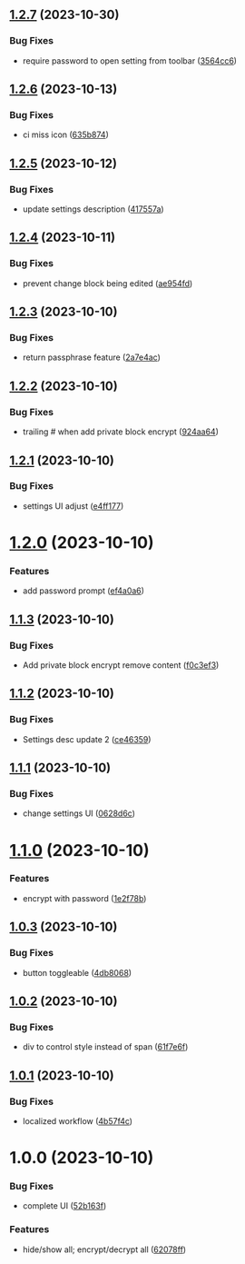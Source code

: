 ## [1.2.7](https://github.com/duydl/logseq-privacy-mode/compare/v1.2.6...v1.2.7) (2023-10-30)


### Bug Fixes

* require password to open setting from toolbar ([3564cc6](https://github.com/duydl/logseq-privacy-mode/commit/3564cc61d791bdc0b2b19d9f3d99af7d2d96bef2))

## [1.2.6](https://github.com/duydl/logseq-privacy-mode/compare/v1.2.5...v1.2.6) (2023-10-13)


### Bug Fixes

* ci miss icon ([635b874](https://github.com/duydl/logseq-privacy-mode/commit/635b874e134e9ce57a244761b29a207f8f700f8e))

## [1.2.5](https://github.com/duydl/logseq-privacy-mode/compare/v1.2.4...v1.2.5) (2023-10-12)


### Bug Fixes

* update settings description ([417557a](https://github.com/duydl/logseq-privacy-mode/commit/417557a1c3a9b3da867041f9a7e574a0bb767952))

## [1.2.4](https://github.com/duydl/logseq-privacy-mode/compare/v1.2.3...v1.2.4) (2023-10-11)


### Bug Fixes

* prevent change block being edited ([ae954fd](https://github.com/duydl/logseq-privacy-mode/commit/ae954fd71f23c661db6d481ced6ec3628d02fd2a))

## [1.2.3](https://github.com/duydl/logseq-privacy-mode/compare/v1.2.2...v1.2.3) (2023-10-10)


### Bug Fixes

* return passphrase feature ([2a7e4ac](https://github.com/duydl/logseq-privacy-mode/commit/2a7e4ac6b48d06048f0394c8bae38c116dd1dcdd))

## [1.2.2](https://github.com/duydl/logseq-privacy-mode/compare/v1.2.1...v1.2.2) (2023-10-10)


### Bug Fixes

* trailing # when add private block encrypt ([924aa64](https://github.com/duydl/logseq-privacy-mode/commit/924aa642cb6acd2d0ecdc7309150a41af7e724d2))

## [1.2.1](https://github.com/duydl/logseq-privacy-mode/compare/v1.2.0...v1.2.1) (2023-10-10)


### Bug Fixes

* settings UI adjust ([e4ff177](https://github.com/duydl/logseq-privacy-mode/commit/e4ff177abea0892247cd286b973f81e8e7faf0e5))

# [1.2.0](https://github.com/duydl/logseq-privacy-mode/compare/v1.1.3...v1.2.0) (2023-10-10)


### Features

* add password prompt ([ef4a0a6](https://github.com/duydl/logseq-privacy-mode/commit/ef4a0a60be7fb764b1a39d66e33eb8fb767ee26a))

## [1.1.3](https://github.com/duydl/logseq-privacy-mode/compare/v1.1.2...v1.1.3) (2023-10-10)


### Bug Fixes

* Add private block encrypt remove content ([f0c3ef3](https://github.com/duydl/logseq-privacy-mode/commit/f0c3ef3f1f4914a359949db27bf2237ecd843fc3))

## [1.1.2](https://github.com/duydl/logseq-privacy-mode/compare/v1.1.1...v1.1.2) (2023-10-10)


### Bug Fixes

* Settings desc update 2 ([ce46359](https://github.com/duydl/logseq-privacy-mode/commit/ce46359aa12402031ee8f26efc80a54683e56dc0))

## [1.1.1](https://github.com/duydl/logseq-privacy-mode/compare/v1.1.0...v1.1.1) (2023-10-10)


### Bug Fixes

* change settings UI ([0628d6c](https://github.com/duydl/logseq-privacy-mode/commit/0628d6c4aa53f70a2e465059797a70a9aeba7596))

# [1.1.0](https://github.com/duydl/logseq-privacy-mode/compare/v1.0.3...v1.1.0) (2023-10-10)


### Features

* encrypt with password ([1e2f78b](https://github.com/duydl/logseq-privacy-mode/commit/1e2f78b6e68081e0d9caf26d719793f93f6f684e))

## [1.0.3](https://github.com/duydl/logseq-privacy-mode/compare/v1.0.2...v1.0.3) (2023-10-10)


### Bug Fixes

* button toggleable ([4db8068](https://github.com/duydl/logseq-privacy-mode/commit/4db806860927d1356d7b76b9c87c0a917f0e07b8))

## [1.0.2](https://github.com/duydl/logseq-privacy-mode/compare/v1.0.1...v1.0.2) (2023-10-10)


### Bug Fixes

* div to control style instead of span ([61f7e6f](https://github.com/duydl/logseq-privacy-mode/commit/61f7e6f5161af34daeb8a946443b5c28fcbc9d57))

## [1.0.1](https://github.com/duydl/logseq-privacy-mode/compare/v1.0.0...v1.0.1) (2023-10-10)


### Bug Fixes

* localized workflow ([4b57f4c](https://github.com/duydl/logseq-privacy-mode/commit/4b57f4c67947f16de114f0ab1eff6b651d6abfd6))

# 1.0.0 (2023-10-10)


### Bug Fixes

* complete UI ([52b163f](https://github.com/duydl/logseq-privacy-mode/commit/52b163f39bb260aa70160baf4c2e080399ba1f29))


### Features

* hide/show all; encrypt/decrypt all ([62078ff](https://github.com/duydl/logseq-privacy-mode/commit/62078ff07a33754052360fea84e934af112d22be))
